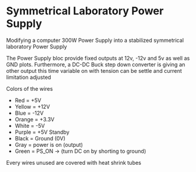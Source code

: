 # Symmetrical Laboratory Power Supply
Modifying a computer 300W Power Supply into a stabilized symmetrical laboratory Power Supply

The Power Supply bloc provide fixed outputs at 12v, -12v and 5v as well as GND plots.
Furthermore, a DC-DC Buck step down converter is giving an other output this time variable on with tension can be settle and current limitation adjusted

Colors of the wires 

  *  Red = +5V
  *  Yellow = +12V
  *  Blue = -12V
  *  Orange = +3.3V
  *  White = -5V
  *  Purple = +5V Standby
  *  Black = Ground (0V)
  *  Gray = power is on (output)
  *  Green = PS_ON -> (turn DC on by shorting to ground)

Every wires unused are covered with heat shrink tubes
